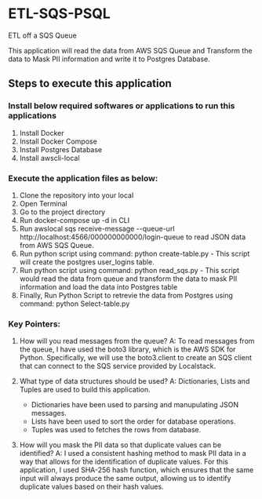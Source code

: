 # ETL-SQS-PSQL
 ETL off a SQS Queue

 This application will read the data from AWS SQS Queue and Transform the data to Mask PII information and write it to Postgres Database. 

 ## Steps to execute this application
 ### Install below required softwares or applications to run this applications
 1. Install Docker
 2. Install Docker Compose
 3. Install Postgres Database
 4. Install awscli-local

### Execute the application files as below:
1. Clone the repository into your local
2. Open Terminal
3. Go to the project directory
4. Run docker-compose up -d in CLI
5. Run awslocal sqs receive-message --queue-url http://localhost:4566/000000000000/login-queue to read JSON data from AWS SQS Queue.
6. Run python script using command: python create-table.py  - This script will create the postgres user_logins table.
7. Run python script using command: python read_sqs.py      - This script would read the data from queue and transform the data to mask PII information and load the data into Postgres table
8. Finally, Run Python Script to retrevie the data from Postgres using command: python Select-table.py

### Key Pointers:
1. How will you read messages from the queue?
A: To read messages from the queue, I have used the boto3 library, which is the AWS SDK for Python. Specifically, we will use the boto3.client to create an SQS client that can connect to the SQS service provided by Localstack.

2. What type of data structures should be used?
A: Dictionaries, Lists and Tuples are used to build this application.
   * Dictionaries have been used to parsing and manupulating JSON messages.
   * Lists have been used to sort the order for database operations.
   * Tuples was used to fetches the rows from database.
   
3. How will you mask the PII data so that duplicate values can be identified?
A: I used a consistent hashing method to mask PII data in a way that allows for the identification of duplicate values. For this application, I used SHA-256 hash function, which ensures that the same input will always produce the same output, allowing us to identify duplicate values based on their hash values. 
